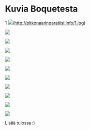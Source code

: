 # Kuvia Boquetesta

1
![](1.jpg)(http://pitkonaarinparatiisi.info/1.jpg)

![](2.jpg)

![](3.jpg)

![](4.jpg)

![](5.jpg)

![](6.jpg)

![](7.jpg)

![](8.jpg)

![](9.jpg)

![](10.jpg)




![](IMG_6034.JPG)

Lisää tulossa :)
